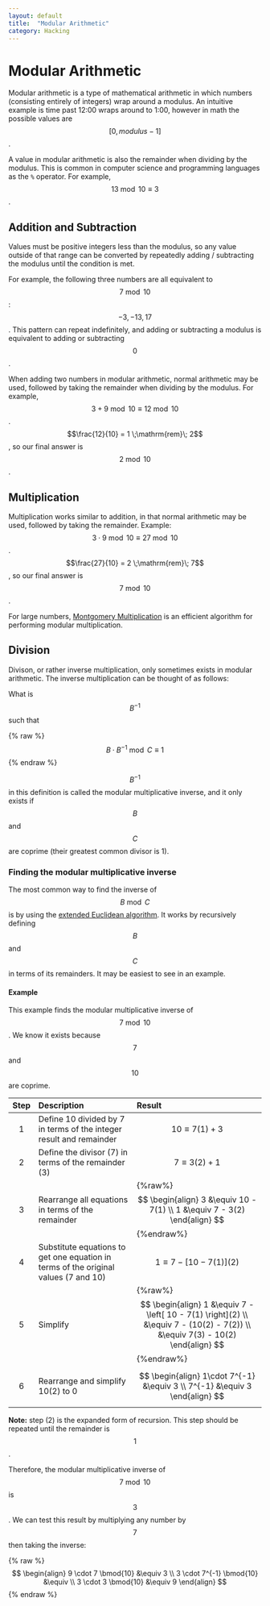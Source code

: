 ```yaml
---
layout: default
title:  "Modular Arithmetic"
category: Hacking
---
```

<script src="https://cdn.mathjax.org/mathjax/latest/MathJax.js?config=TeX-AMS-MML_HTMLorMML" type="text/javascript"></script>

# Modular Arithmetic
Modular arithmetic is a type of mathematical arithmetic in which numbers
(consisting entirely of integers) wrap around a modulus. An intuitive
example is time past 12:00 wraps around to 1:00, however in math the
possible values are $$ \left[0, modulus-1 \right]$$.

A value in modular arithmetic is also the remainder when dividing by the
modulus. This is common in computer science and programming languages
as the `%` operator. For example, $$13 \bmod{10} \equiv 3$$.

## Addition and Subtraction
Values must be positive integers less than the modulus, so any value
outside of that range can be converted by repeatedly adding / subtracting
the modulus until the condition is met.

For example, the following three numbers are all equivalent to $$7
\bmod{10}$$: $$-3, -13, 17$$.  This pattern can repeat indefinitely, and
adding or subtracting a modulus is equivalent to adding or subtracting
$$0$$.

When adding two numbers in modular arithmetic, normal arithmetic may
be used, followed by taking the remainder when dividing by the modulus.
For example, $$3 + 9 \bmod{10} \equiv 12 \bmod{10}$$. $$\frac{12}{10} =
1 \;\mathrm{rem}\; 2$$, so our final answer is $$2 \bmod{10}$$.

## Multiplication
Multiplication works similar to addition, in that normal arithmetic may
be used, followed by taking the remainder. Example: $$3 \cdot 9 \bmod{10}
\equiv 27 \bmod{10}$$. $$\frac{27}{10} = 2 \;\mathrm{rem}\; 7$$, so our final answer
is $$7 \bmod{10}$$.

For large numbers, [Montgomery Multiplication](https://en.wikipedia.org/wiki/Montgomery_modular_multiplication)
is an efficient algorithm for performing modular multiplication.

## Division
Divison, or rather inverse multiplication, only sometimes exists in
modular arithmetic. The inverse multiplication can be thought of as
follows:

What is $$B^{-1}$$ such that

{% raw %}
$$ B \cdot B^{-1} \bmod{C} \equiv 1 $$
{% endraw %}

$$B^{-1}$$ in this definition is called the modular multiplicative inverse,
and it only exists if $$B$$ and $$C$$ are coprime (their greatest common
divisor is 1).

### Finding the modular multiplicative inverse
The most common way to find the inverse of
$$B \bmod{C}$$ is by using the [extended Euclidean
algorithm](https://en.wikipedia.org/wiki/Extended_Euclidean_algorithm). It
works by recursively defining $$B$$ and $$C$$ in terms of its
remainders. It may be easiest to see in an example.

#### Example
This example finds the modular multiplicative inverse of $$7 \bmod{10}$$. We know
it exists because $$7$$ and $$10$$ are coprime.

| Step | Description | Result |
|:----:|:----------- |:------ |
| 1    | Define 10 divided by 7 in terms of the integer result and remainder | $$10 \equiv 7(1) + 3$$ |
| 2    | Define the divisor (7) in terms of the remainder (3) | $$7 \equiv 3(2) + 1$$ |
| 3    | Rearrange all equations in terms of the remainder | {%raw%} $$ \begin{align} 3 &\equiv 10 - 7(1) \\ 1 &\equiv 7 - 3(2) \end{align} $$ {%endraw%} |
| 4    | Substitute equations to get one equation in terms of the original values (7 and 10) | $$ 1 \equiv 7 - \left[ 10 - 7(1) \right](2) $$ |
| 5    | Simplify | {%raw%} $$ \begin{align} 1 &\equiv 7 - \left[ 10 - 7(1) \right](2) \\ &\equiv 7 - (10(2) - 7(2)) \\ &\equiv 7(3) - 10(2) \end{align} $$ {%endraw%} |
| 6    | Rearrange and simplify 10(2) to 0 | $$ \begin{align} 1\cdot 7^{-1} &\equiv 3 \\ 7^{-1} &\equiv 3 \end{align} $$ |

**Note:** step (2) is the expanded form of recursion. This step should be repeated until the remainder is $$1$$.

Therefore, the modular multiplicative inverse of $$7 \bmod{10}$$ is
$$3$$. We can test this result by multiplying any number by $$7$$ then
taking the inverse:

{% raw %}
$$
\begin{align}
9 \cdot 7 \bmod{10} &\equiv 3 \\
3 \cdot 7^{-1} \bmod{10} &\equiv \\
3 \cdot 3 \bmod{10} &\equiv 9
\end{align}
$$
{% endraw %}
